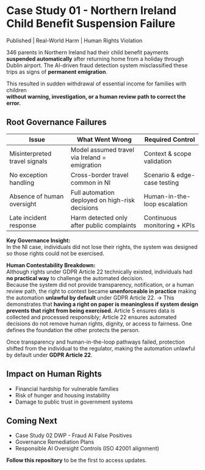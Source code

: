 
# Case Study 01 - Northern Ireland Child Benefit Suspension Failure
 Published |  Real-World Harm |  Human Rights Violation

346 parents in Northern Ireland had their child benefit payments **suspended automatically** after returning home from a holiday through Dublin airport.
The AI-driven fraud detection system misclassified these trips as signs of **permanent emigration**.

This resulted in sudden withdrawal of essential income for families with children  
**without warning, investigation, or a human review path to correct the error.**

##  Root Governance Failures
| Issue | What Went Wrong | Required Control |
|------|----------------|----------------|
| Misinterpreted travel signals | Model assumed travel via Ireland = emigration | Context & scope validation |
| No exception handling | Cross-border travel common in NI | Scenario & edge-case testing |
| Absence of human oversight | Full automation deployed on high-risk decisions | Human-in-the-loop escalation |
| Late incident response | Harm detected only after public complaints | Continuous monitoring + KPIs |

 **Key Governance Insight:**  
 In the NI case, individuals did not lose their rights, the system was designed so those rights could not be exercised.  

**Human Contestability Breakdown:**  
Although rights under GDPR Article 22 technically existed, individuals had **no practical way** to challenge the automated decision.  
Because the system did not provide transparency, notification, or a human review path, the right to contest became **unenforceable in practice** making the automation **unlawful by default** under GDPR Article 22.
→ This demonstrates that **having a right on paper is meaningless if system design prevents that right from being exercised.**
Article 5 ensures data is collected and processed responsibly; Article 22 ensures automated decisions do not remove human rights, dignity, or access to fairness. One defines the foundation the other protects the person.

Once transparency and human-in-the-loop pathways failed, protection shifted from the individual to the regulator, making the automation unlawful by default under **GDPR Article 22**.

##  Impact on Human Rights
- Financial hardship for vulnerable families  
- Risk of hunger and housing instability  
- Damage to public trust in government systems

##  Coming Next
- Case Study 02 DWP - Fraud AI False Positives  
- Governance Remediation Plans  
- Responsible AI Oversight Controls (ISO 42001 alignment)

 **Follow this repository** to be the first to access updates.
